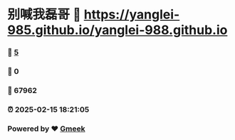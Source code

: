 # 别喊我磊哥 :link: https://yanglei-985.github.io/yanglei-988.github.io 
### :page_facing_up: [5](https://yanglei-985.github.io/yanglei-988.github.io/tag.html) 
### :speech_balloon: 0 
### :hibiscus: 67962 
### :alarm_clock: 2025-02-15 18:21:05 
### Powered by :heart: [Gmeek](https://github.com/Meekdai/Gmeek)
